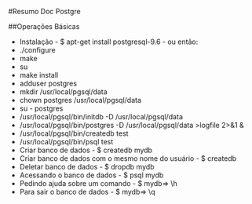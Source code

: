 #Resumo Doc Postgre

##Operações Básicas
- Instalação - $ apt-get install postgresql-9.6 - ou então:
 - ./configure
 - make
 - su
 - make install
 - adduser postgres
 - mkdir /usr/local/pgsql/data
 - chown postgres /usr/local/pgsql/data
 - su - postgres
 - /usr/local/pgsql/bin/initdb -D /usr/local/pgsql/data
 - /usr/local/pgsql/bin/postgres -D /usr/local/pgsql/data >logfile 2>&1 &
 - /usr/local/pgsql/bin/createdb test
 - /usr/local/pgsql/bin/psql test
- Criar banco de dados - $ createdb mydb
- Criar banco de dados com o mesmo nome do usuário - $ createdb
- Deletar banco de dados - $ dropdb mydb
- Acessando o banco de dados - $ psql mydb
- Pedindo ajuda sobre um comando - $ mydb=> \h
- Para sair o banco de dados - $ mydb=> \q

